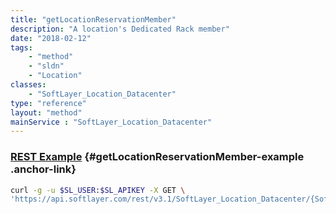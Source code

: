 ```yaml
---
title: "getLocationReservationMember"
description: "A location's Dedicated Rack member"
date: "2018-02-12"
tags:
    - "method"
    - "sldn"
    - "Location"
classes:
    - "SoftLayer_Location_Datacenter"
type: "reference"
layout: "method"
mainService : "SoftLayer_Location_Datacenter"
---
```


### [REST Example](#getLocationReservationMember-example) <a href="/article/rest/"><i class="fas fa-question"></i></a> {#getLocationReservationMember-example .anchor-link} 
```bash
curl -g -u $SL_USER:$SL_APIKEY -X GET \
'https://api.softlayer.com/rest/v3.1/SoftLayer_Location_Datacenter/{SoftLayer_Location_DatacenterID}/getLocationReservationMember'
```
